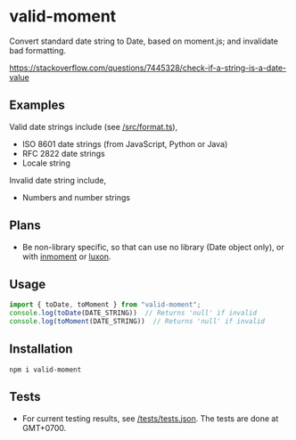 # valid-moment

Convert standard date string to Date, based on moment.js; and invalidate bad formatting.

<https://stackoverflow.com/questions/7445328/check-if-a-string-is-a-date-value>

## Examples

Valid date strings include (see [/src/format.ts](/src/format.ts)),

- ISO 8601 date strings (from JavaScript, Python or Java)
- RFC 2822 date strings
- Locale string

Invalid date string include,

- Numbers and number strings

## Plans

- Be non-library specific, so that can use no library (Date object only), or with [inmoment](https://github.com/rsp/node-immoment) or [luxon](https://moment.github.io/luxon/).

## Usage

```typescript
import { toDate, toMoment } from "valid-moment";
console.log(toDate(DATE_STRING))  // Returns 'null' if invalid
console.log(toMoment(DATE_STRING))  // Returns 'null' if invalid
```

## Installation

```
npm i valid-moment
```

## Tests

- For current testing results, see [/tests/tests.json](/tests/tests.json). The tests are done at GMT+0700.
